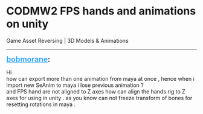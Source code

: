 # CODMW2 FPS hands and animations on unity
Game Asset Reversing | 3D Models & Animations

---
<strong style="font-size: 1.4em;"><span style="text-decoration: underline;text-decoration-color: #34a7f9;"><span style="color:#34a7f9;">bobmorane</span></span>:</strong>

<p>Hi<br />how can export more than one animation from maya at once , hence when i import new SeAnim to maya i lose previous animation ?<br />and FPS hand are not aligned to Z axes how can align the hands rig to Z axes for using in unity . as you know can not freeze transform of bones for resetting rotations in maya .</p>
